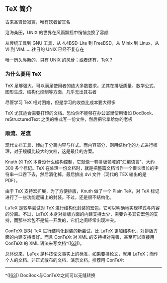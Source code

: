 ## TeX 简介

古来圣贤皆寂寞，唯有饮者留其名

沧海桑田，UNIX 的世界在风雨飘摇中悄悄变换了容颜

从传统工具到 GNU 工具，从 4.4BSD-Lite 到 FreeBSD，从 Minix 到 Linux，从
VI 到 VIM……往日的 UNIX 已经不复存在

唯一历久弥新的，只有 UNIX 的风骨；或者还有，TeX？

### 为什么要用 TeX

TeX
足够强大，可以满足使用者的绝大多数要求。尤其在排版质量、数学公式、图形生成、结构化控制等方面，几乎无出其右者

尽管学习 TeX 相对困难，但是学习的收益比成本要大得多

TeX 尤其适合需要打印的文档。恐怕你不能够在办公室里使用诸如
DocBook、reStructuredText 之类的格式写一份文件，然后把它拿给你的老板

### 顺流、逆流

现代文档工具，倾向于分离内容与样式。而内容部分，则用结构化的方式进行梳理，对于规模比较大的文档，这是最佳的方案。

Knuth 的 TeX 本身没什么结构控制，它就像一套排版领域的"汇编语言"，大约
300 多个标记。TeX
在处理一份文档时，就是把整篇文档当作一个很长很长的字符串一口吞下去，然后消化掉，最后排出
dvi 文件（现代的 TEX 输出的是 PDF）。

由于 TeX 支持宏扩展，为了方便排版，Knuth 做了一个 Plain TeX，对 TeX
标记进行了一些功能逻辑上的封装。不过，还是很不结构化。

LaTeX 是较早尝试对 TeX
进行结构化封装的宏包，它可以明确地实现样式与内容的分离。不过，LaTeX
本身对排版方面的内建支持太少，需要许多其它宏包的支持，而那些宏包不是统一开发的，它们之间经常出现冲突。

ConTeXt 是对 TeX 进行结构化封装的新尝试，比 LaTeX
更加结构化，对排版方面的内建支持很好。而且 ConTeXt 对 XML
的支持相对完善，甚至可以直接用 ConTeXt 的 XML
语法来写文档^(\[[63](#ftn.id3138107)\])。

总体说来，LaTex 是科技论文事实上的标准，如果要排论文，就用
LaTeX；而作个人的文档、非正式散布的文档、演示文档，推荐用 ConTeXt

---

^(\[[63](#id3138107)\]) DocBook与ConTeXt之间可以无缝转换
